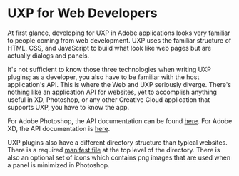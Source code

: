 # UXP for Web Developers

At first glance, developing for UXP in Adobe applications looks very familiar to people coming from web development. UXP uses the familiar structure of HTML, CSS, and JavaScript to build what look like web pages but are actually dialogs and panels.

It's not sufficient to know those three technologies when writing UXP plugins; as a developer, you also have to be familiar with the host application's API. This is where the Web and UXP seriously diverge. There's nothing like an application API for websites, yet to accomplish anything useful in XD, Photoshop, or any other Creative Cloud application that supports UXP, you have to know the app.

For Adobe Photoshop, the API documentation can be found [here](../ps-basics/index.md). For Adobe XD, the API documentation is [here](https://adobexdplatform.com).

UXP plugins also have a different directory structure than typical websites. There is a required [manifest file](../uxp-basics/uxp-manifest.md) at the top level of the directory. There is also an optional set of icons which contains png images that are used when a panel is minimized in Photoshop.